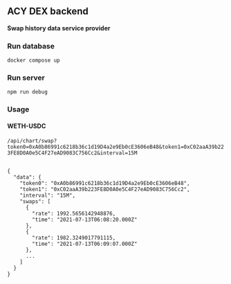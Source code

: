 ## ACY DEX backend

**Swap history data service provider**

### Run database

```
docker compose up
```

### Run server

```
npm run debug
```

### Usage

#### WETH-USDC

`/api/chart/swap?token0=0xA0b86991c6218b36c1d19D4a2e9Eb0cE3606eB48&token1=0xC02aaA39b223FE8D0A0e5C4F27eAD9083C756Cc2&interval=15M`

```

{
  "data": {
    "token0": "0xA0b86991c6218b36c1d19D4a2e9Eb0cE3606eB48",
    "token1": "0xC02aaA39b223FE8D0A0e5C4F27eAD9083C756Cc2",
    "interval": "15M",
    "swaps": [
      {
        "rate": 1992.5656142948876,
        "time": "2021-07-13T06:08:20.000Z"
      },
      {
        "rate": 1982.3249017791115,
        "time": "2021-07-13T06:09:07.000Z"
      },
      ...
    ]
  }
}
```
